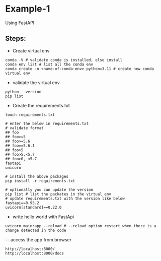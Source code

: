 # Example-1

Using FastAPI

## Steps:

- Create virtual env
```shell
conda -V # validate conda is installed, else install
conda env list # list all the conda env
conda create -n <name-of-conda-env> python=3.11 # create new conda virtual env
```

- validate the virtual env
```shell
python --version
pip list
```

- Create the requirements.txt
```shell
touch requirements.txt

# enter the below in requirements.txt
# validate format
## foo
## foo>=5
## foo>=5.6
## foo==5.6.1
## foo>5
## foo>5,<5.7
## foo>0, <5.7
fastapi
unicorn

# install the above packages
pip install -r requirements.txt

# optionally you can update the version
pip list # list the packates in the virtual env
# update requirements.txt with the version like below
fastapi==0.95.2
uvicorn[standard]==0.22.0
```

- write hello world with FastApi
```shell
uvicorn main:app --reload # --reload option restart when there is a change detected in the code
```

-- access the app from browser
```shell
http://localhost:8000/
http://localhost:8000/docs
```
